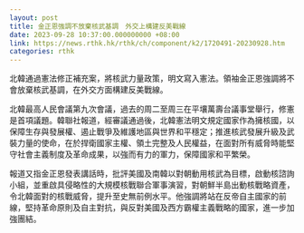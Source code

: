 ```yaml
---
layout: post
title: 金正恩強調不放棄核武基調　外交上構建反美戰線
date: 2023-09-28 10:37:00.000000000 +08:00
link: https://news.rthk.hk/rthk/ch/component/k2/1720491-20230928.htm
categories: rthk
---
```


北韓通過憲法修正補充案，將核武力量政策，明文寫入憲法。領袖金正恩強調將不會放棄核武基調，在外交方面構建反美戰線。

北韓最高人民會議第九次會議，過去的周二至周三在平壤萬壽台議事堂舉行，修憲是首項議題。韓聯社報道，經審議通過後，北韓憲法明文規定國家作為擁核國，以保障生存與發展權、遏止戰爭及維護地區與世界和平穩定；推進核武發展升級及武裝力量的使命，在於捍衛國家主權、領土完整及人民權益，在面對所有威脅時能堅守社會主義制度及革命成果，以強而有力的軍力，保障國家和平繁榮。

報道又指金正恩發表講話時，批評美國及南韓以對朝動用核武為目標，啟動核諮詢小組，並重啟具侵略性的大規模核戰聯合軍事演習，對朝鮮半島出動核戰略資產，令北韓面對的核戰威脅，提升至史無前例水平。他強調將站在反帝自主國家的前線，堅持革命原則及自主對抗，與反對美國及西方霸權主義戰略的國家，進一步加強團結。

